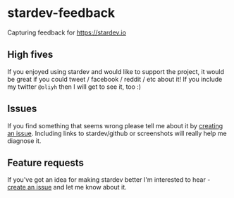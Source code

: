 # stardev-feedback
Capturing feedback for https://stardev.io

## High fives

If you enjoyed using stardev and would like to support the project, it would be great if you could tweet / facebook / reddit / etc about it!
If you include my twitter `@oliyh` then I will get to see it, too :)

## Issues

If you find something that seems wrong please tell me about it by [creating an issue](https://github.com/oliyh/stardev-feedback/issues/new). Including links to stardev/github or screenshots will really help me diagnose it.

## Feature requests

If you've got an idea for making stardev better I'm interested to hear - [create an issue](https://github.com/oliyh/stardev-feedback/issues/new) and let me know about it.
